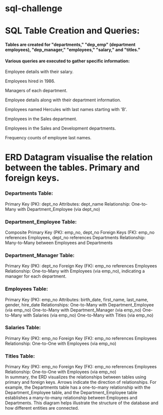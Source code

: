 # sql-challenge
# SQL Table Creation and Queries:
#### Tables are created for "departments," "dep_emp" (department employees), "dep_manager," "employees," "salary," and "titles."
#### Various queries are executed to gather specific information:
Employee details with their salary.

Employees hired in 1986.

Managers of each department.

Employee details along with their department information.

Employees named Hercules with last names starting with 'B'.

Employees in the Sales department.

Employees in the Sales and Development departments.

Frequency counts of employee last names.

# ERD Datagram visualise the relation between the tables. Primary and foreign keys.

### Departments Table:
Primary Key (PK): dept_no
Attributes: dept_name
Relationship: One-to-Many with Department_Employee (via dept_no)

### Department_Employee Table:
Composite Primary Key (PK): emp_no, dept_no
Foreign Keys (FK): emp_no references Employees, dept_no references Departments
Relationship: Many-to-Many between Employees and Departments

### Department_Manager Table:
Primary Key (PK): dept_no
Foreign Key (FK): emp_no references Employees
Relationship: One-to-Many with Employees (via emp_no), indicating a manager for each department.

### Employees Table:
Primary Key (PK): emp_no
Attributes: birth_date, first_name, last_name, gender, hire_date
Relationships:
One-to-Many with Department_Employee (via emp_no)
One-to-Many with Department_Manager (via emp_no)
One-to-Many with Salaries (via emp_no)
One-to-Many with Titles (via emp_no)

### Salaries Table:
Primary Key (PK): emp_no
Foreign Key (FK): emp_no references Employees
Relationship: One-to-One with Employees (via emp_no)

### Titles Table:
Primary Key (PK): emp_no
Foreign Key (FK): emp_no references Employees
Relationship: One-to-One with Employees (via emp_no)                                 
In summary, the ERD visualizes the relationships between tables using primary and foreign keys. Arrows indicate the direction of relationships. For example, the Departments table has a one-to-many relationship with the Department_Employee table, and the Department_Employee table establishes a many-to-many relationship between Employees and Departments. This diagram helps illustrate the structure of the database and how different entities are connected.

                       
